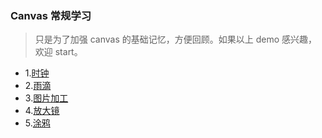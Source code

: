 ### Canvas 常规学习

> 只是为了加强 canvas 的基础记忆，方便回顾。如果以上 demo 感兴趣，欢迎 start。

- 1.[时钟](https://wufengliang.github.io/Learn-canvas/01/index.html)
- 2.[雨滴](https://wufengliang.github.io/Learn-canvas/02/index.html)
- 3.[图片加工](https://wufengliang.github.io/Learn-canvas/03/index.html)
- 4.[放大镜](https://wufengliang.github.io/Learn-canvas/04/index.html)
- 5.[涂鸦](https://wufengliang.github.io/Learn-canvas/04/index.html)
